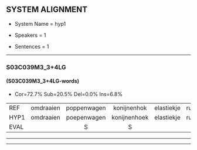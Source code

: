 
## SYSTEM ALIGNMENT

- System Name = hyp1

- Speakers = 1

- Sentences = 1

---

### S03C039M3_3+4LG

#### (S03C039M3_3+4LG-words)

- Cor=72.7%	Sub=20.5%	Del=0.0%	Ins=6.8%

|  |  |  |  |  |  |  |  |  |  |  |  |  |  |  |  |  |  |  |  |  |  |  |  |  |  |  |  |  |  |  |  |  |  |  |  |  |  |  |  |  |  |  |  |  |
|:--- |:---:|:---:|:---:|:---:|:---:|:---:|:---:|:---:|:---:|:---:|:---:|:---:|:---:|:---:|:---:|:---:|:---:|:---:|:---:|:---:|:---:|:---:|:---:|:---:|:---:|:---:|:---:|:---:|:---:|:---:|:---:|:---:|:---:|:---:|:---:|:---:|:---:|:---:|:---:|:---:|:---:|:---:|:---:|:---:|
| REF | omdraaien | poppenwagen | konijnenhok | elastiekje | ruziemaken | teddybeer | dierentuin |  | paddenstoelen | * | verstoppertje | wasmachine | fototoestel | toiletpapier | vrachtwagen | buurmannen | vogelkooi | olifant | schommelen | iedereen |  | schoenenwinkel | knutselen | ophangen | verjaardag | sprookjesboek |  | tandenborstel | lucifer | slaapkamer | achterdeur | ziekenhuis | nieuwsgierig | afblijven | kabouter | washandje | sneeuwwitje | goeiendag | vakantie | limonade | autorijden | eindelijk | familie | chocolade |
| HYP1 | omdraaien | poepenwagen | konijnenhoek | elastiekje | ruziemaken | tetnibeer | dierentuin | palles | toe | stoelen | verstoppertje | wasmachine | fototoestel | toiletpapier | vrachtwagen | buurmannen | vogelkooi | olifant | schommelen | iedereen | schoenen | winkel | knutselen | ophangen | verjaardag | sprookjesboek | tanten | borstel | lucifer | slaapkamer | achterdeur | ziekenhuis | nieuwsgierig | afblijven | kabouter | washandje | snewitje | goeiendag | vakantie | limonade | autorijden | eindelijk | familie | chocola |
| EVAL |  | S | S |  |  | S |  | I | S | S |  |  |  |  |  |  |  |  |  |  | I | S |  |  |  |  | I | S |  |  |  |  |  |  |  |  | S |  |  |  |  |  |  | S |
---

---

